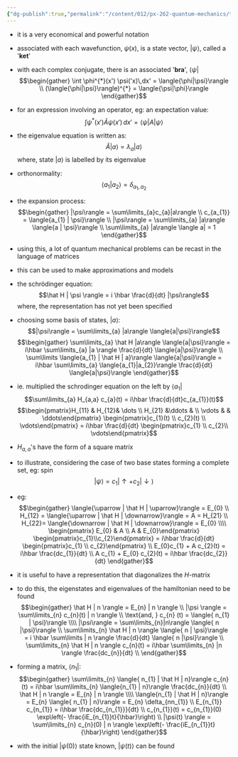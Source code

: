 ```yaml
---
{"dg-publish":true,"permalink":"/content/012/px-262-quantum-mechanics/term-2/k-electron-spin/px-262-k3-dirac-notation/","noteIcon":"1","created":"2025-02-27T10:32:29.238+00:00","updated":"2025-03-03T19:30:52.532+00:00"}
---
```


- it is a very economical and powerful notation
- associated with each wavefunction, $\psi(x)$, is a state vector, $|\psi\rangle$, called a '**ket**'
- with each complex conjugate, there is an associated '**bra**', $\langle \psi|$
$$\begin{gather}
\int \phi^{*}(x') \psi('x)\,dx' = \langle{\phi|\psi}\rangle \\
 (\langle{\phi|\psi}\rangle)^{*} = \langle{\psi|\phi}\rangle
\end{gather}$$
- for an expression involving an operator, eg: an expectation value:
$$\int \psi^{*} (x') \hat A \psi(x') \, dx' = \langle{\psi | A | \psi}\rangle $$
- the eigenvalue equation is written as:
$$\hat A | a \rangle = \lambda_{a}| a \rangle$$
	where, state $|a\rangle$ is labelled by its eigenvalue

- orthonormality:
$$\langle{a_{1}|a_{2}\rangle}= \delta_{a_{1}, a_{2}}$$

- the expansion process:
$$\begin{gather}
|\psi\rangle = \sum\limits_{a}c_{a}|a\rangle \\
c_{a_{1}} = \langle{a_{1} | \psi}\rangle \\
|\psi\rangle = \sum\limits_{a} |a\rangle \langle{a | \psi}\rangle \\
\sum\limits_{a} |a\rangle \langle a| = 1
\end{gather}$$ 
- using this, a lot of quantum mechanical problems can be recast in the language of matrices
- this can be used to make approximations and models
- the schrödinger equation:
$$\hat H | \psi \rangle = i \hbar \frac{d}{dt} |\psi\rangle$$
	where, the representation has not yet been specified

- choosing some basis of states, $|a\rangle:$
$$|\psi\rangle = \sum\limits_{a} |a\rangle \langle{a|\psi}\rangle$$
$$\begin{gather}
\sum\limits_{a} \hat H |a\rangle \langle{a|\psi}\rangle = i\hbar \sum\limits_{a} |a \rangle \frac{d}{dt} \langle{a|\psi}\rangle \\ 
\sum\limits \langle{a_{1} | \hat H | a}\rangle \langle{a|\psi}\rangle = i\hbar \sum\limits_{a} \langle{a_{1}|a_{2}}\rangle \frac{d}{dt} \langle{a|\psi}\rangle
\end{gather}$$
- ie. multiplied the schrodinger equation on the left by $\langle a_{1}|$
$$\sum\limits_{a} H_{a,a} c_{a}(t) = i\hbar \frac{d}{dt}c_{a_{1}}(t)$$
$$\begin{pmatrix}H_{11} & H_{12}& \dots \\
H_{21} &\ddots & \\
\vdots & & \ddots\end{pmatrix}
\begin{pmatrix}c_{1}(t)  \\ c_{2}(t) \\ \vdots\end{pmatrix}
= i\hbar \frac{d}{dt} \begin{pmatrix}c_{1} \\ c_{2}\\ \vdots\end{pmatrix}$$
- $H_{a,a}$'s have the form of a square matrix
- to illustrate, considering the case of two base states forming a complete set, eg: spin
$$|\psi\rangle = c_{1}|\uparrow + c_{2}|\downarrow\rangle$$
- eg:
$$\begin{gather}
\langle{\uparrow | \hat H | \uparrow}\rangle = E_{0} \\
H_{12} = \langle{\uparrow | \hat H | \downarrow}\rangle = A = H_{21} \\
H_{22}= \langle{\downarrow | \hat H | \downarrow}\rangle = E_{0} \\\\
\begin{pmatrix} E_{0} & A \\ A & E_{0}\end{pmatrix} \begin{pmatrix}c_{1}\\c_{2}\end{pmatrix} = i\hbar \frac{d}{dt} \begin{pmatrix}c_{1} \\ c_{2}\end{pmatrix} \\
E_{0}c_{1} + A c_{2}(t) = i\hbar \frac{dc_{1}}{dt} \\
A c_{1} + E_{0} c_{2}(t) = i\hbar \frac{dc_{2}}{dt}
\end{gather}$$
- it is useful to have a representation that diagonalizes the $H$-matrix
- to do this, the eigenstates and eigenvalues of the hamiltonian need to be found
$$\begin{gather}
\hat H | n \rangle = E_{n} | n \rangle \\
|\psi \rangle = \sum\limits_{n} c_{n}(t) | n \rangle \\
\text{and, } c_{n} (t) = \langle{ n_{1} | \psi}\rangle \\\\
|\psi\rangle = \sum\limits_{n}|n\rangle \langle{ n |\psi}\rangle \\
\sum\limits_{n} \hat H | n \rangle \langle{ n | \psi}\rangle = i \hbar  \sum\limits | n \rangle \frac{d}{dt} \langle{ n |\psi}\rangle \\
\sum\limits_{n} \hat H | n \rangle c_{n}(t) = i\hbar \sum\limits_{n} |n \rangle \frac{dc_{n}}{dt} \\
\end{gather}$$
- forming a matrix, $\langle n_{1} |:$
$$\begin{gather}
\sum\limits_{n} \langle{ n_{1} | \hat H | n}\rangle c_{n} (t) = i\hbar \sum\limits_{n} \langle{n_{1} | n}\rangle \frac{dc_{n}}{dt} \\
\hat H | n \rangle = E_{n} | n \rangle \\\\
\langle{n_{1} | \hat H | n}\rangle = E_{n} \langle{ n_{1} | n}\rangle = E_{n} \delta_{nn_{1}}  \\
E_{n_{1}} c_{n_{1}} = i\hbar \frac{dc_{n_{1}}}{dt}  \\
c_{n_{1}}(t) = c_{n_{1}}(0) \exp\left(- \frac{iE_{n_{1}}t}{\hbar}\right) \\
|\psi(t) \rangle = \sum\limits_{n} c_{n}(0) | n \rangle  \exp\left(- \frac{iE_{n_{1}}t}{\hbar}\right)
\end{gather}$$
- with the initial $| \psi(0) \rangle$ state known, $|\psi(t)\rangle$ can be found

